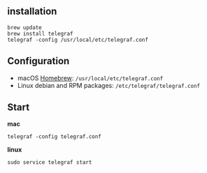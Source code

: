 ## installation

```
brew update
brew install telegraf
telegraf -config /usr/local/etc/telegraf.conf
```

## Configuration

- macOS [Homebrew](http://brew.sh/): `/usr/local/etc/telegraf.conf`
- Linux debian and RPM packages: `/etc/telegraf/telegraf.conf`

## Start

**mac**

```
telegraf -config telegraf.conf
```

**linux**

```
sudo service telegraf start
```

